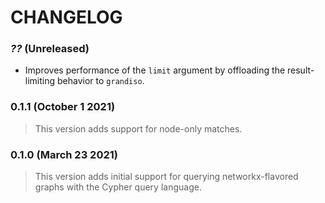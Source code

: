 # CHANGELOG

### *??* (Unreleased)

* Improves performance of the `limit` argument by offloading the result-limiting behavior to `grandiso`.

### 0.1.1 (October 1 2021)

> This version adds support for node-only matches.

### 0.1.0 (March 23 2021)

> This version adds initial support for querying networkx-flavored graphs with the Cypher query language.
